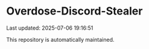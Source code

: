 # Overdose-Discord-Stealer

Last updated: 2025-07-06 19:16:51

This repository is automatically maintained.
